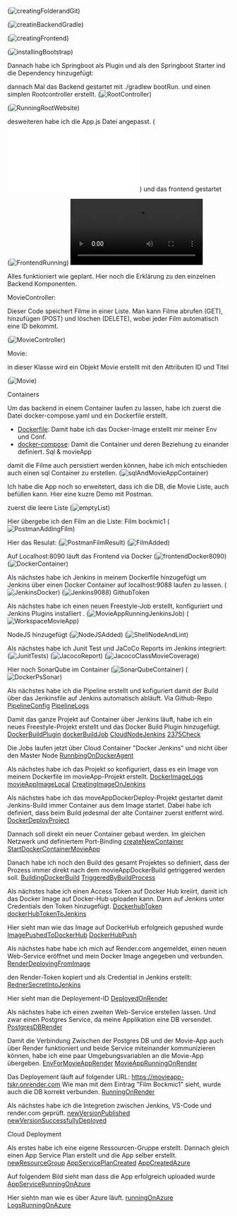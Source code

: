 

(![creatingFolderandGit](images/creatingFolderandGit.png))

(![creatinBackendGradle](images/creatinBackendGradle.png))

(![creatingFrontend](images/creatingFrontend.png))

(![installingBootstrap](images/installingBootstrap.png))

Dannach habe ich Springboot als Plugin und als den Springboot Starter ind die Dependency hinzugefügt:

dannach Mal das Backend gestartet mit ./gradlew bootRun. und einen simplen Rootcontroller erstellt.
(![RootController](images/RootController.png))

(![RunningRootWebsite](images/RunningRootWebsite.png))

desweiteren habe ich die App.js Datei angepasst. (![App.js](frontend/src/App.js)) und das frontend gestartet

(![FrontendRunning](images/FrontendRunning.png))
<video controls src="videos/ControllerWorking.mp4" title="Frontend Demonstration"></video>

Alles funktioniert wie geplant. Hier noch die Erklärung zu den einzelnen Backend Komponenten.

MovieController:

Dieser Code speichert Filme in einer Liste. Man kann Filme abrufen (GET), hinzufügen (POST) und löschen (DELETE), wobei jeder Film automatisch eine ID bekommt.

(![MovieController](images/MovieController.png))

Movie:

in dieser Klasse wird ein Objekt Movie erstellt mit den Attributen ID und Titel

(![Movie](images/Movie.png))



Containers

Um das backend in einem Container laufen zu lassen, habe ich zuerst die Datei docker-compose.yaml und ein Dockerfile erstellt.

- [Dockerfile](Dockerfile): Damit habe ich das Docker-Image erstellt mir meiner Env und Conf.
- [docker-compose](docker-compose.yaml): Damit die Container und deren Beziehung zu einander definiert. Sql & movieApp

damit die Filme auch persistiert werden können, habe ich mich entschieden auch einen sql Container zu erstellen.
(![sqlAndMovieAppContainer](images/sqlAndMovieAppContainer.png))


Ich habe die App noch so erweitetert, dass ich die DB, die Movie Liste, auch befüllen kann. Hier eine kuzre Demo mit Postman.

zuerst die leere Liste
(![emptyList](images/emptyList.png))

Hier übergebe ich den Film an die Liste: Film bockmic1
(![PostmanAddingFilm](images/PostmanAddingFilm.png))

Hier das Resulat:
(![PostmanFilmResult](images/PostmanFilmResult.png))
(![FilmAdded](images/FilmAdded.png))


Auf Localhost:8090 läuft das Frontend via Docker
(![frontendDocker8090](images/frontendDocker8090.png))
(![DockerContainer](images/DockerContainer.png))

Als nächstes habe ich Jenkins in meinem Dockerfile hinzugefügt um Jenkins über einen Docker Container auf localhost:9088 laufen zu lassen.
(![JenkinsDocker](images/JenkinsDocker.png))
(![Jenkins9088](images/Jenkins9088.png))
GithubToken

Als nächstes habe ich einen neuen Freestyle-Job erstellt, konfiguriert und Jenkins Plugins installiert .
(![MovieAppRunningJenkinsJob](images/MovieAppRunningJenkinsJob.png))
(![WorkspaceMovieApp](images/WorkspaceMovieApp.png))

NodeJS hinzugefügt
(![NodeJSAdded](images/NodeJSAdded.png))
(![ShellNodeAndLint](images/ShellNodeAndLint.png))




Als nächstes habe ich Junit Test und JaCoCo Reports im Jenkins integriert:
(![JunitTests](images/JunitTests.png))
(![JacocoReport](images/JacocoReport.png))
(![JacocoClassMovieCoverage](images/JacocoClassMovieCoverage.png))



Hier noch SonarQube im Container
(![SonarQubeContainer](images/SonarQubeContainer.png))
(![DockerPsSonar](images/DockerPsSonar.png))

Als nächstes habe ich die Pipeline erstellt und kofiguriert damit der Build über das Jenkinsfile auf Jenkins automatisch abläuft. Via Github-Repo
[PipelineConfig](Logs/PipelineConfig.txt)
[PipelineLogs](Logs/PipelineLogs.txt)

Damit das ganze Projekt auf Container über Jenkins läuft, habe ich ein neues Freestyle-Projekt erstellt und das Docker Build Plugin hinzugefügt.
[DockerBuildPlugin](images/DockerBuildPlugin.png)
[dockerBuildJob](images/dockerBuildJob.png)
[CloudNodeJenkins](images/CloudNodeJenkins.png)
[2375Check](images/2375Check.png)

Die Jobs laufen jetzt über Cloud Container "Docker Jenkins" und nicht über den Master Node
[RunnbingOnDockerAgent](images/RunnbingOnDockerAgent.png)



Als nächstes habe ich das Projekt so konfiguriert, dass es ein Image von meinem Dockerfile im movieApp-Projekt erstellt.
[DockerImageLogs](Logs/DockerImageLogs.txt)
[movieAppImageLocal](images/movieAppImageLocal.png)
[CreatingImageOnJenkins](images/CreatingImageOnJenkins.png)


Als nächstes habe ich das moveAppDockerDeploy-Projekt gestartet damit Jenkins-Build immer Container aus dem  Image startet. 
Dabei habe ich definiert, dass beim Build jedesmal der alte Container zuerst entfernt wird.
[DockerDeployProject](images/DockerDeployProject.png)

Dannach soll direkt ein neuer Container gebaut werden. Im gleichen Netzwerk und definiertem Port-Binding
[createNewContainer](images/createNewContainer.png)
[StartDockerContainerMovieApp](images/StartDockerContainerMovieApp.png)

Danach habe ich noch den Build des gesamt Projektes so definiert, dass der Prozess immer direkt nach dem movieAppDockerBuild getriggered werden soll.
[BuildingDockerBuild](images/BuildingDockerBuild.png)
[TriggeredByBuildProcess](images/TriggeredByBuildProcess.png)

Als nächstes habe ich einen Access Token auf Docker Hub kreiirt, damit ich das Docker Image auf Docker-Hub uploaden kann. Dann auf Jenkins unter Credentials den Token hinzugefügt.
[DockerhubToken](images/DockerhubToken.png)
[dockerHubTokenToJenkins](images/dockerHubTokenToJenkins.png)

Hier sieht man wie das Image auf DockerHub erfolgreich gepushed wurde
[ImagePushedToDockerHub](Logs/ImagePushedToDockerHub.txt)
[DockerHubPush](images/DockerHubPush.png)

Als nächstes habe habe ich mich auf Render.com angemeldet, einen neuen Web-Service eröffnet und mein Docker Image angegeben und verbunden.
[RenderDeployingFromImage](images/RenderDeployingFromImage.png)

den Render-Token kopiert und als Credential in Jenkins erstellt:
[RednerSecretIntoJenkins](images/RednerSecretIntoJenkins.png)

Hier sieht man die Deployement-ID
[DeployedOnRender](images/DeployedOnRender.png)


Als nächstes habe ich einen zweiten Web-Service erstellen lassen. Und zwar einen Postgres Service, da meine Applikation eine DB versendet.
[PostgresDBRender](images/PostgresDBRender.png)

Damit die Verbindung Zwischen der Postgres DB und der Movie-App auch über Render funktioniert und beide Service miteinander kommunizieren können, habe ich eine paar Umgebungsvariablen an die Movie-App übergeben.
[EnvForMovieAppRender](images/EnvForMovieAppRender.png)
[MovieAppRunningOnRender](images/MovieAppRunningOnRender.png)

Das Deployement läuft auf folgender URL: https://movieapp-tskr.onrender.com
Wie man mit dem Eintrag "Film Bockmic1" sieht, wurde auch die DB korrekt verbunden.
[RunningOnRender](images/RunningOnRender.png)

Als nächstes habe ich die Integretion zwischen Jenkins, VS-Code und render.com geprüft.
[newVersionPublished](images/newVersionPublished.png)
[newVersionSuccessfullyDeployed](images/newVersionSuccessfullyDeployed.png)

Cloud Deployment

Als erstes habe ich eine eigene Ressourcen-Gruppe erstellt. Dannach gleich einen App Service Plan erstellt und die App selber erstellt.
[newResourceGroup](images/newResourceGroup.png)
[AppServicePlanCreated](images/AppServicePlanCreated.png)
[AppCreatedAzure](images/AppCreatedAzure.png)


Auf folgendem Bild sieht man dass die App erfolgreich uploaded wurde
[AppServiceRunningOnAzure](images/AppServiceRunningOnAzure.png)


Hier siehtn man wie es über Azure läuft.
[runningOnAzure](images/runningOnAzure.png)
[LogsRunningOnAzure](images/LogsRunningOnAzure.png)

